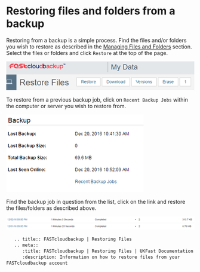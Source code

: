 # Restoring files and folders from a backup

Restoring from a backup is a simple process.  Find the files and/or folders you wish to restore as described in the [Managing Files and Folders](/dr-ha/fastcloudbackup/managing_files_and_folders) section.  Select the files or folders and click `Restore` at the top of the page.

![file options](files/file_options.PNG)


To restore from a previous backup job, click on `Recent Backup Jobs` within the computer or server you wish to restore from.

![recent backup jobs](files/recent_backup_jobs.PNG)

Find the backup job in question from the list, click on the link and restore the files/folders as described above.

![recent jobs](files/recent_jobs.PNG)

```eval_rst
   .. title:: FASTcloudbackup | Restoring Files
   .. meta::
      :title: FASTcloudbackup | Restoring Files | UKFast Documentation
      :description: Information on how to restore files from your FASTcloudbackup account
```
